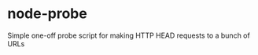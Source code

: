 node-probe
==========

Simple one-off probe script for making HTTP HEAD requests to a bunch of URLs
